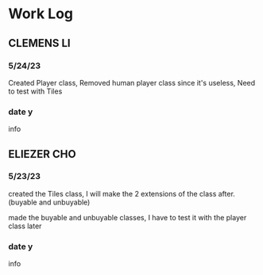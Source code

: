 # Work Log

## CLEMENS LI

### 5/24/23

Created Player class, Removed human player class since it's useless, Need to test with Tiles

### date y

info


## ELIEZER CHO

### 5/23/23

created the Tiles class, I will make the 2 extensions of the class after. (buyable and unbuyable)

made the buyable and unbuyable classes, I have to test it with the player class later

### date y

info
